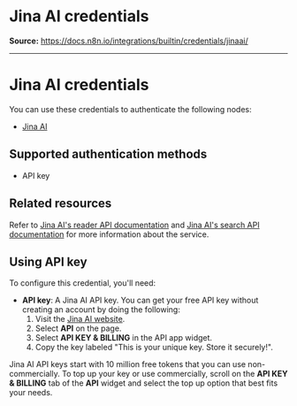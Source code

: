 # Jina AI credentials

**Source:** https://docs.n8n.io/integrations/builtin/credentials/jinaai/

---

# Jina AI credentials

You can use these credentials to authenticate the following nodes:

- [Jina AI](../../app-nodes/n8n-nodes-base.jinaai/)

## Supported authentication methods

- API key

## Related resources

Refer to [Jina AI's reader API documentation](https://r.jina.ai/docs) and [Jina AI's search API documentation](https://s.jina.ai/docs) for more information about the service.

## Using API key

To configure this credential, you'll need:

- **API key**: A Jina AI API key. You can get your free API key without creating an account by doing the following:
  1. Visit the [Jina AI website](https://jina.ai/).
  2. Select **API** on the page.
  3. Select **API KEY & BILLING** in the API app widget.
  4. Copy the key labeled "This is your unique key. Store it securely!".

Jina AI API keys start with 10 million free tokens that you can use non-commercially. To top up your key or use commercially, scroll on the **API KEY & BILLING** tab of the **API** widget and select the top up option that best fits your needs.
